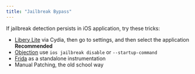 ```yaml
---
title: "Jailbreak Bypass"
---
```


If jailbreak detection persists in iOS application, try these tricks:

* [Libery Lite](https://www.ios-repo-updates.com/repository/ryley-s-repo/package/com.ryleyangus.libertylite.beta/) via Cydia, then go to settings, and then select the
  application **Recommended**
* [Objection](/frida-objection-tutorial#ios-tutorial) use `ios jailbreak disable` or `--startup-command`
* [Frida](/frida-objection-tutorial#ios-tutorial) as a standalone instrumentation
* Manual Patching, the old school way
